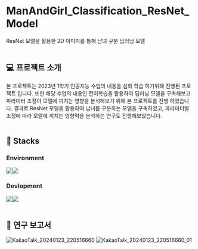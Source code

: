 # ManAndGirl_Classification_ResNet_Model
ResNet 모델을 활용한 2D 이미지를 통해 남녀 구분 딥러닝 모델
<br></br>

## 💻 프로젝트 소개
본 프로젝트는 2023년 1학기 인공지능 수업의 내용을 심화 학습 하기위해 진행된 프로젝트 입니다. 또한 해당 수업의 내용인 전이학습을 활용하여 딥러닝 모델을 구축해보고 파라미터 조정이 모델에 끼치는 영향을 분석해보기 위해 본 프로젝트를 진행 하였습니다.
결과로 ResNet 모델을 활용하여 남녀를 구분하는 모델을 구축하였고, 파라미터별 조정에 따라 모델에 끼치는 영향력을 분석하는 연구도 진행해보았습니다.
<br></br>

## 📌 Stacks
### Environment
<img src="https://img.shields.io/badge/googlecolab-F9AB00?style=for-the-badge&logo=googlecolab&logoColor=white"><img src="https://img.shields.io/badge/github-181717?style=for-the-badge&logo=github&logoColor=white">

### Devlopment
<img src="https://img.shields.io/badge/python-3776AB?style=for-the-badge&logo=python&logoColor=white"><img src="https://img.shields.io/badge/pytorch-EE4C2C?style=for-the-badge&logo=pytorch&logoColor=white">
<br></br>

## 🔎 연구 보고서
![KakaoTalk_20240123_220516660](https://github.com/SummerToday/ManAndGirl_Classification_TransperLearning/assets/88650436/797c31fe-43c5-4a96-b7f4-3095b2e04747)
![KakaoTalk_20240123_220516660_01](https://github.com/SummerToday/ManAndGirl_Classification_TransperLearning/assets/88650436/f4ec68f3-9be6-492a-8078-1b4584ab6712)




